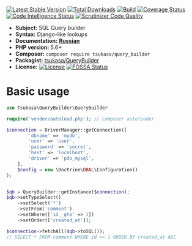 [![Latest Stable Version](https://poser.pugx.org/tsukasa/query_builder/v/stable)](https://packagist.org/packages/tsukasa/query_builder)
[![Total Downloads](https://poser.pugx.org/tsukasa/query_builder/downloads)](https://packagist.org/packages/tsukasa/query_builder)
[![Build](https://travis-ci.org/tsukasa-mixer/QueryBuilder.svg?branch=master)](https://packagist.org/packages/tsukasa/query_builder) 
[![Coverage Status](https://coveralls.io/repos/github/tsukasa-mixer/QueryBuilder/badge.svg)](https://coveralls.io/github/tsukasa-mixer/QueryBuilder)
[![Code Intelligence Status](https://scrutinizer-ci.com/g/tsukasa-mixer/QueryBuilder/badges/code-intelligence.svg?b=master)](https://scrutinizer-ci.com/code-intelligence)
[![Scrutinizer Code Quality](https://scrutinizer-ci.com/g/tsukasa-mixer/QueryBuilder/badges/quality-score.png?b=master)](https://scrutinizer-ci.com/g/tsukasa-mixer/QueryBuilder/?branch=master)

* **Subject:** SQL Query builder
* **Syntax:** Django-like lookups
* **Documentation:** **[Russian](./docs/ru/readme.md)**
* **PHP version:** 5.6+
* **Composer:** `composer require tsukasa/query_builder`
* **Packagist:** 
[tsukasa/QueryBuilder](https://packagist.org/packages/tsukasa/query_builder) 
* **License:** [![License](https://poser.pugx.org/tsukasa/query_builder/license)](https://github.com/tsukasa/query_builder) [![FOSSA Status](https://app.fossa.io/api/projects/git%2Bgithub.com%2Ftsukasa-mixer%2FQueryBuilder.svg?type=shield)](https://app.fossa.io/projects/git%2Bgithub.com%2Ftsukasa-mixer%2FQueryBuilder?ref=badge_shield)

# Basic usage

```php
use Tsukasa\QueryBuilder\QueryBuilder

require('vendor/autoload.php'); // Composer autoloader

$connection = DriverManager::getConnection([
        'dbname' => 'mydb',
        'user' => 'user',
        'password' => 'secret',
        'host' => 'localhost',
        'driver' => 'pdo_mysql',
    ], 
    $config = new \Doctrine\DBAL\Configuration()
);


$qb = QueryBuilder::getInstance($connection);
$qb->setTypeSelect()
    ->setSelect('*')
    ->setFrom('comment')
    ->setWhere(['id__gte' => 1])
    ->setOrder(['created_at']);

$connection->fetchAll($qb->toSQL());
// SELECT * FROM comment WHERE id >= 1 ORDER BY created_at ASC
```
